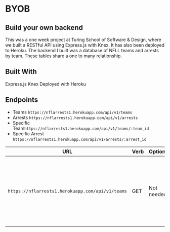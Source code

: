 # BYOB 
## Build your own backend

This was a one week project at Turing School of Software & Design, where we built a RESTful API using Express.js with Knex. It has also been deployed to Heroku. The backend I built was a database of NFLL teams and arrests by team. These tables share a one to many relationship.

## Built With
Express.js
Knex
Deployed with Heroku

## Endpoints

- Teams `https://nflarrests1.herokuapp.com/api/v1/teams`
- Arrests `https://nflarrests1.herokuapp.com/api/v1/arrests`
- Specific Team`https://nflarrests1.herokuapp.com/api/v1/teams/:team_id`
- Specific Arrest `https://nflarrests1.herokuapp.com/api/v1/arrests/:arrest_id`

URL|Verb|Options|Sample Response
---|---|---|---
`https://nflarrests1.herokuapp.com/api/v1/teams`| GET | Not needed | Array of all existing teams `[{id: 65, team_name: "Denver Broncos", team_conference: "AFC", arrest_count: "51", created_at: "2019-08-16T17:19:13.387Z", updated_at: "2019-08-16T17:19:13.387Z"}]`
